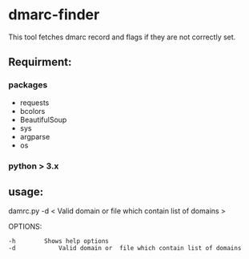 # dmarc-finder

This tool fetches dmarc record and flags if they are not correctly set.

## Requirment:


### packages 

- requests
- bcolors
- BeautifulSoup
- sys
- argparse
- os

### python > 3.x 

## usage: 

damrc.py  -d < Valid domain or  file which contain list of domains > 


OPTIONS: 

```
-h 	      Shows help options	
-d            Valid domain or  file which contain list of domains
  		
```
